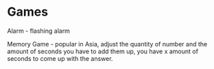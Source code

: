 # Games

Alarm - flashing alarm


Memory Game - popular in Asia, adjust the quantity of number and the amount of seconds you have to add them up,
you have x amount of seconds to come up with the answer.
